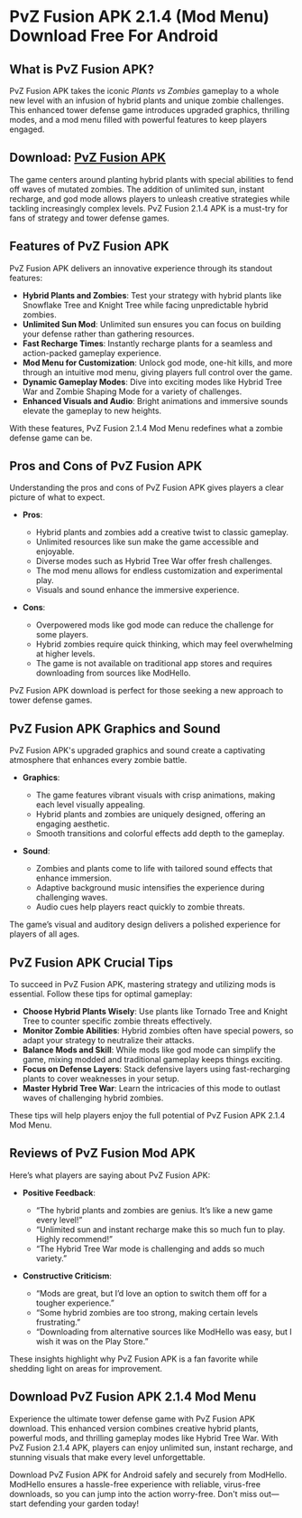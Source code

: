 # PvZ Fusion APK 2.1.4 (Mod Menu) Download Free For Android

## What is PvZ Fusion APK?

PvZ Fusion APK takes the iconic *Plants vs Zombies* gameplay to a whole new level with an infusion of hybrid plants and unique zombie challenges. This enhanced tower defense game introduces upgraded graphics, thrilling modes, and a mod menu filled with powerful features to keep players engaged.

## Download: [PvZ Fusion APK](https://modhello.com/pvz-fusion/)

The game centers around planting hybrid plants with special abilities to fend off waves of mutated zombies. The addition of unlimited sun, instant recharge, and god mode allows players to unleash creative strategies while tackling increasingly complex levels. PvZ Fusion 2.1.4 APK is a must-try for fans of strategy and tower defense games.

## Features of PvZ Fusion APK

PvZ Fusion APK delivers an innovative experience through its standout features:

- **Hybrid Plants and Zombies**: Test your strategy with hybrid plants like Snowflake Tree and Knight Tree while facing unpredictable hybrid zombies.
- **Unlimited Sun Mod**: Unlimited sun ensures you can focus on building your defense rather than gathering resources.
- **Fast Recharge Times**: Instantly recharge plants for a seamless and action-packed gameplay experience.
- **Mod Menu for Customization**: Unlock god mode, one-hit kills, and more through an intuitive mod menu, giving players full control over the game.
- **Dynamic Gameplay Modes**: Dive into exciting modes like Hybrid Tree War and Zombie Shaping Mode for a variety of challenges.
- **Enhanced Visuals and Audio**: Bright animations and immersive sounds elevate the gameplay to new heights.

With these features, PvZ Fusion 2.1.4 Mod Menu redefines what a zombie defense game can be.

## Pros and Cons of PvZ Fusion APK

Understanding the pros and cons of PvZ Fusion APK gives players a clear picture of what to expect.

- **Pros**:
  - Hybrid plants and zombies add a creative twist to classic gameplay.
  - Unlimited resources like sun make the game accessible and enjoyable.
  - Diverse modes such as Hybrid Tree War offer fresh challenges.
  - The mod menu allows for endless customization and experimental play.
  - Visuals and sound enhance the immersive experience.

- **Cons**:
  - Overpowered mods like god mode can reduce the challenge for some players.
  - Hybrid zombies require quick thinking, which may feel overwhelming at higher levels.
  - The game is not available on traditional app stores and requires downloading from sources like ModHello.

PvZ Fusion APK download is perfect for those seeking a new approach to tower defense games.

## PvZ Fusion APK Graphics and Sound

PvZ Fusion APK's upgraded graphics and sound create a captivating atmosphere that enhances every zombie battle.

- **Graphics**:
  - The game features vibrant visuals with crisp animations, making each level visually appealing.
  - Hybrid plants and zombies are uniquely designed, offering an engaging aesthetic.
  - Smooth transitions and colorful effects add depth to the gameplay.

- **Sound**:
  - Zombies and plants come to life with tailored sound effects that enhance immersion.
  - Adaptive background music intensifies the experience during challenging waves.
  - Audio cues help players react quickly to zombie threats.

The game’s visual and auditory design delivers a polished experience for players of all ages.

## PvZ Fusion APK Crucial Tips

To succeed in PvZ Fusion APK, mastering strategy and utilizing mods is essential. Follow these tips for optimal gameplay:

- **Choose Hybrid Plants Wisely**: Use plants like Tornado Tree and Knight Tree to counter specific zombie threats effectively.
- **Monitor Zombie Abilities**: Hybrid zombies often have special powers, so adapt your strategy to neutralize their attacks.
- **Balance Mods and Skill**: While mods like god mode can simplify the game, mixing modded and traditional gameplay keeps things exciting.
- **Focus on Defense Layers**: Stack defensive layers using fast-recharging plants to cover weaknesses in your setup.
- **Master Hybrid Tree War**: Learn the intricacies of this mode to outlast waves of challenging hybrid zombies.

These tips will help players enjoy the full potential of PvZ Fusion APK 2.1.4 Mod Menu.

## Reviews of PvZ Fusion Mod APK

Here’s what players are saying about PvZ Fusion APK:

- **Positive Feedback**:
  - “The hybrid plants and zombies are genius. It’s like a new game every level!”
  - “Unlimited sun and instant recharge make this so much fun to play. Highly recommend!”
  - “The Hybrid Tree War mode is challenging and adds so much variety.”

- **Constructive Criticism**:
  - “Mods are great, but I’d love an option to switch them off for a tougher experience.”
  - “Some hybrid zombies are too strong, making certain levels frustrating.”
  - “Downloading from alternative sources like ModHello was easy, but I wish it was on the Play Store.”

These insights highlight why PvZ Fusion APK is a fan favorite while shedding light on areas for improvement.

## Download PvZ Fusion APK 2.1.4 Mod Menu

Experience the ultimate tower defense game with PvZ Fusion APK download. This enhanced version combines creative hybrid plants, powerful mods, and thrilling gameplay modes like Hybrid Tree War. With PvZ Fusion 2.1.4 APK, players can enjoy unlimited sun, instant recharge, and stunning visuals that make every level unforgettable.

Download PvZ Fusion APK for Android safely and securely from ModHello. ModHello ensures a hassle-free experience with reliable, virus-free downloads, so you can jump into the action worry-free. Don't miss out—start defending your garden today!